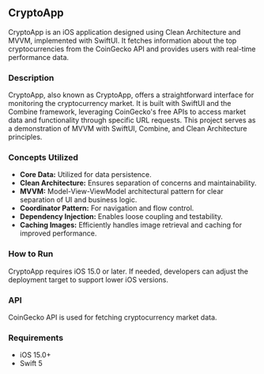 ## CryptoApp

CryptoApp is an iOS application designed using Clean Architecture and MVVM, implemented with SwiftUI. It fetches information about the top cryptocurrencies from the CoinGecko API and provides users with real-time performance data.

### Description

CryptoApp, also known as CryptoApp, offers a straightforward interface for monitoring the cryptocurrency market. It is built with SwiftUI and the Combine framework, leveraging CoinGecko's free APIs to access market data and functionality through specific URL requests. This project serves as a demonstration of MVVM with SwiftUI, Combine, and Clean Architecture principles.

### Concepts Utilized

- **Core Data:** Utilized for data persistence.
- **Clean Architecture:** Ensures separation of concerns and maintainability.
- **MVVM:** Model-View-ViewModel architectural pattern for clear separation of UI and business logic.
- **Coordinator Pattern:** For navigation and flow control.
- **Dependency Injection:** Enables loose coupling and testability.
- **Caching Images:** Efficiently handles image retrieval and caching for improved performance.

### How to Run

CryptoApp requires iOS 15.0 or later. If needed, developers can adjust the deployment target to support lower iOS versions.

### API

CoinGecko API is used for fetching cryptocurrency market data.

### Requirements

- iOS 15.0+
- Swift 5
